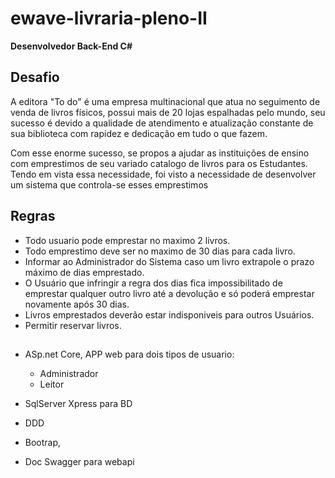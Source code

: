 # ewave-livraria-pleno-II

 **Desenvolvedor Back-End C#**  
 
 ## Desafio

A editora "To do" é uma empresa multinacional que atua no seguimento de venda de livros físicos, possui mais de 20 lojas espalhadas pelo mundo, seu sucesso é devido a qualidade de atendimento e atualização constante de sua biblioteca com rapidez e dedicação em tudo o que fazem. 

Com esse enorme sucesso, se propos a ajudar as instituições de ensino com emprestimos de seu variado catalogo de livros para os Estudantes. 
Tendo em vista essa necessidade, foi visto a necessidade de desenvolver um sistema que controla-se esses emprestimos

 ## Regras

* Todo usuario pode emprestar no maximo 2 livros.
* Todo emprestimo deve ser no maximo de 30 dias para cada livro.
* Informar ao Administrador do Sistema caso um livro extrapole o prazo máximo de dias emprestado.
* O Usuário que infringir a regra dos dias fica impossibilitado de emprestar qualquer outro livro até a devolução e só poderá emprestar novamente após 30 dias.
* Livros emprestados deverão estar indisponiveis para outros Usuários.
* Permitir reservar livros. 
 
 
 
 ## 
- ASp.net Core, APP web para dois tipos de usuario:
	- Administrador
	- Leitor
 
 - SqlServer Xpress para BD
 - DDD
 - Bootrap,
 - Doc Swagger para webapi 
 
 
 
 





  

